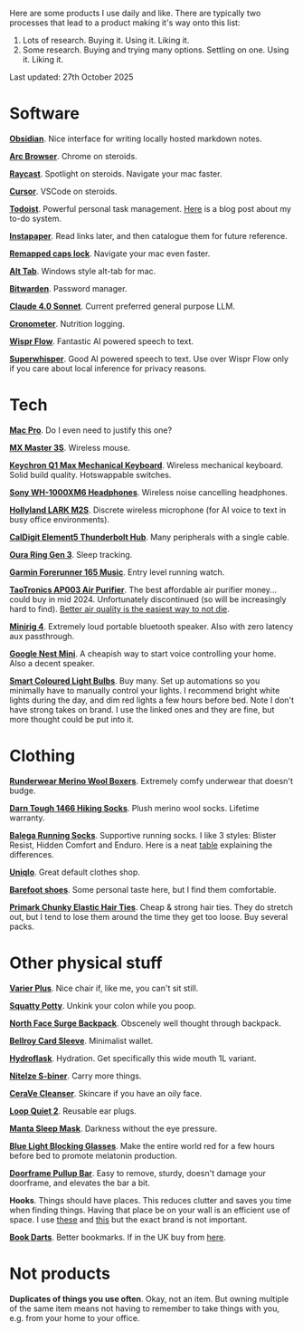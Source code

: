 Here are some products I use daily and like. There are typically two processes that lead to a product making it's way onto this list:

1. Lots of research. Buying it. Using it. Liking it.
2. Some research. Buying and trying many options. Settling on one. Using it. Liking it.

Last updated: 27th October 2025


# Software

**[Obsidian](https://obsidian.md/)**. Nice interface for writing locally hosted markdown notes.

**[Arc Browser](https://arc.net/)**. Chrome on steroids.

**[Raycast](https://www.raycast.com/)**. Spotlight on steroids. Navigate your mac faster.

**[Cursor](https://www.cursor.com/)**. VSCode on steroids.

**[Todoist](https://app.todoist.com/app/project/6W2gvXWXX4prqJ7G)**. Powerful personal task management. [Here](/todo) is a blog post about my to-do system.

**[Instapaper](https://www.instapaper.com/u)**. Read links later, and then catalogue them for future reference.

**[Remapped caps lock](https://www.lesswrong.com/posts/hPLvZsNZGsQSLfMee/remap-your-caps-lock-key)**. Navigate your mac even faster.

**[Alt Tab](https://alt-tab-macos.netlify.app/)**. Windows style alt-tab for mac.

**[Bitwarden](https://bitwarden.com/)**. Password manager.

**[Claude 4.0 Sonnet](https://claude.ai/)**. Current preferred general purpose LLM.

**[Cronometer](https://cronometer.com/)**. Nutrition logging.

**[Wispr Flow](https://wisprflow.ai/)**. Fantastic AI powered speech to text.

**[Superwhisper](https://superwhisper.com/)**. Good AI powered speech to text. Use over Wispr Flow only if you care about local inference for privacy reasons.

# Tech

**[Mac Pro](https://www.apple.com/uk/macbook-pro/)**. Do I even need to justify this one?

**[MX Master 3S](https://www.logitech.com/en-gb/shop/p/mx-master-3s)**. Wireless mouse.

**[Keychron Q1 Max Mechanical Keyboard](https://www.keychron.uk/products/keychron-q1-max-qmk-via-wireless-custom-mechanical-keyboard-iso-layout-collection?variant=46077851631786)**. Wireless mechanical keyboard. Solid build quality. Hotswappable switches.

**[Sony WH-1000XM6 Headphones](https://www.sony.co.uk/headphones/products/wh-1000xm6?sku=wh1000xm6s.ce7)**. Wireless noise cancelling headphones.

**[Hollyland LARK M2S](https://www.hollyland.com/product/lark-m2s)**. Discrete wireless microphone (for AI voice to text in busy office environments).

**[CalDigit Element5 Thunderbolt Hub](https://www.caldigit.com/thunderbolt-5-element-5-hub/)**. Many peripherals with a single cable.

**[Oura Ring Gen 3](https://ouraring.com/)**. Sleep tracking.

**[Garmin Forerunner 165 Music](https://www.garmin.com/en-GB/p/1611937/pn/010-02863-31)**. Entry level running watch.

**[TaoTronics AP003 Air Purifier](https://housefresh.com/taotronics-ap003-review/)**. The best affordable air purifier money... could buy in mid 2024. Unfortunately discontinued (so will be increasingly hard to find). [Better air quality is the easiest way to not die](https://dynomight.net/air/).

**[Minirig 4](https://minirigs.co.uk/speakers/bluetooth-minirig-4)**. Extremely loud portable bluetooth speaker. Also with zero latency aux passthrough.

**[Google Nest Mini](https://store.google.com/gb/config/google_nest_mini?hl=en-GB&selections=eyJwcm9kdWN0RmFtaWx5IjoiWjI5dloyeGxYMjVsYzNSZmJXbHVhUT09In0%3D)**. A cheapish way to start voice controlling your home. Also a decent speaker.

**[Smart Coloured Light Bulbs](https://amzn.eu/d/34xoGgx)**. Buy many. Set up automations so you minimally have to manually control your lights. I recommend bright white lights during the day, and dim red lights a few hours before bed. Note I don't have strong takes on brand. I use the linked ones and they are fine, but more thought could be put into it.

# Clothing

**[Runderwear Merino Wool Boxers](https://www.runderwear.co.uk/products/merino-boxers-multibuy-x3)**. Extremely comfy underwear that doesn't budge.

**[Darn Tough 1466 Hiking Socks](https://darntough.uk/products/mens-merino-wool-hiker-micro-crew-cushioned-midweight-hiking-socks?variant=42648726929598)**. Plush merino wool socks. Lifetime warranty.

**[Balega Running Socks](https://balega.co.uk/)**. Supportive running socks. I like 3 styles: Blister Resist, Hidden Comfort and Enduro. Here is a neat [table](https://m.media-amazon.com/images/S/aplus-media/vc/bfdbcc99-cb4d-491f-8cf9-b4dc9c8036f6.__CR0,0,970,600_PT0_SX970_V1___.jpg) explaining the differences.

**[Uniqlo](https://www.uniqlo.com/uk/en/)**. Great default clothes shop.

**[Barefoot shoes](https://www.vivobarefoot.com/uk/primus-lite-iii-mens-ss22?colour=Bright%20White)**. Some personal taste here, but I find them comfortable.

**[Primark Chunky Elastic Hair Ties](https://www.primark.com/en-gb/p/10pk-chunky-hair-elastics-black-991128693804)**. Cheap & strong hair ties. They do stretch out, but I tend to lose them around the time they get too loose. Buy several packs.

# Other physical stuff

**[Varier Plus](https://www.backinaction.co.uk/variable-plus-kneeling-chair-stock#tab_VariablePlusINSTOCK_VariablePlusINSTOCK_LightBrown)**. Nice chair if, like me, you can't sit still.

**[Squatty Potty](https://amzn.eu/d/2vn5oFb)**. Unkink your colon while you poop.

**[North Face Surge Backpack](https://www.thenorthface.co.uk/en-gb/p/men-211701/surge-backpack-NF0A52SG)**. Obscenely well thought through backpack.

**[Bellroy Card Sleeve](https://bellroy.com/products/card-sleeve-wallet?color=ocean&material=leather&size=default#slide-0)**. Minimalist wallet.

**[Hydroflask](https://www.hydroflask.com/gb/32-oz-wide-mouth/)**. Hydration. Get specifically this wide mouth 1L variant.

**[NiteIze S-biner](https://www.niteize.co.uk/collections/s-biners-carabiners)**. Carry more things.

**[CeraVe Cleanser](https://www.cerave.co.uk/skincare/cleansers/sa-smoothing-cleanser)**. Skincare if you have an oily face.

**[Loop Quiet 2](https://www.loopearplugs.com/products/quiet?variant=48262905594191)**. Reusable ear plugs.

**[Manta Sleep Mask](https://mantasleep.uk/products/manta-sleep-mask)**. Darkness without the eye pressure.

**[Blue Light Blocking Glasses](https://www.blockbluelight.co.uk/products/taylor-blue-blocking-glasses-black?_psq=nightfall+taylor&_v=1.0)**. Make the entire world red for a few hours before bed to promote melatonin production.

**[Doorframe Pullup Bar](https://amzn.eu/d/6gIDTSh)**. Easy to remove, sturdy, doesn't damage your doorframe, and elevates the bar a bit.

**Hooks**. Things should have places. This reduces clutter and saves you time when finding things. Having that place be on your wall is an efficient use of space. I use [these](https://amzn.eu/d/8c4wyXn) and [this](https://www.amazon.co.uk/dp/B07W6SVDK7?th=1) but the exact brand is not important.

**[Book Darts](https://www.lesswrong.com/posts/n6nsPzJWurKWKk2pA/somebody-invented-a-better-bookmark)**. Better bookmarks. If in the UK buy from [here](https://theliterarygiftshop.co.uk/products/book-darts-mixed-tin?variant=43067965800678).

# Not products

**Duplicates of things you use often**. Okay, not an item. But owning multiple of the same item means not having to remember to take things with you, e.g. from your home to your office.